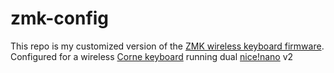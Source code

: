 # zmk-config

This repo is my customized version of the [ZMK wireless keyboard firmware](https://zmk.dev/). <br>
Configured for a wireless [Corne keyboard](https://github.com/foostan/crkbd) running dual [nice!nano](https://nicekeyboards.com/nice-nano/) v2
